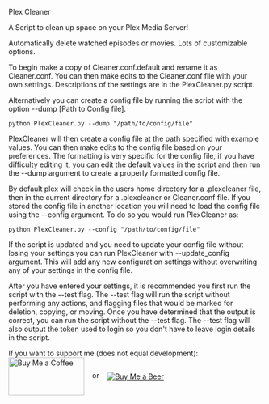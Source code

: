 Plex Cleaner

A Script to clean up space on your Plex Media Server!

Automatically delete watched episodes or movies. Lots of customizable options.

To begin make a copy of Cleaner.conf.default and rename it as Cleaner.conf. You can then make edits to the Cleaner.conf file with your own settings. Descriptions of the settings are in the PlexCleaner.py script.

Alternatively you can create a config file by running the script with the option --dump [Path to Config file].

    python PlexCleaner.py --dump "/path/to/config/file"

PlexCleaner will then create a config file at the path specified with example values. You can then make edits to the config file based on your preferences. The formatting is very specific for the config file, if you have difficulty editing it, you can edit the default values in the script and then run the --dump argument to create a properly formatted config file.

By default plex will check in the users home directory for a .plexcleaner file, then in the current directory for a .plexcleaner or Cleaner.conf file. If you stored the config file in another location you will need to load the config file using the --config argument.
To do so you would run PlexCleaner as:

    python PlexCleaner.py --config "/path/to/config/file"

If the script is updated and you need to update your config file without losing your settings you can run PlexCleaner with --update_config argument. This will add any new configuration settings without overwriting any of your settings in the config file.

After you have entered your settings, it is recommended you first run the script with the --test flag. The --test flag will run the script without performing any actions, and flagging files that would be marked for deletion, copying, or moving. Once you have determined that the output is correct, you can run the script without the --test flag. The --test flag will also output the token used to login so you don't have to leave login details in the script.

If you want to support me (does not equal development): <br>
<a href="https://www.paypal.me/ngovil21/1" target=blank><img src=http://imgur.com/WSVZSTW.png alt="Buy Me a Coffee" height=75 width=150 align='center'></a> &nbsp;&nbsp; or &nbsp;&nbsp; <a href="https://www.paypal.me/ngovil21/3" target=blank><img src=http://imgur.com/gnvlm6n.jpg alt="Buy Me a Beer" align='center'></a>
